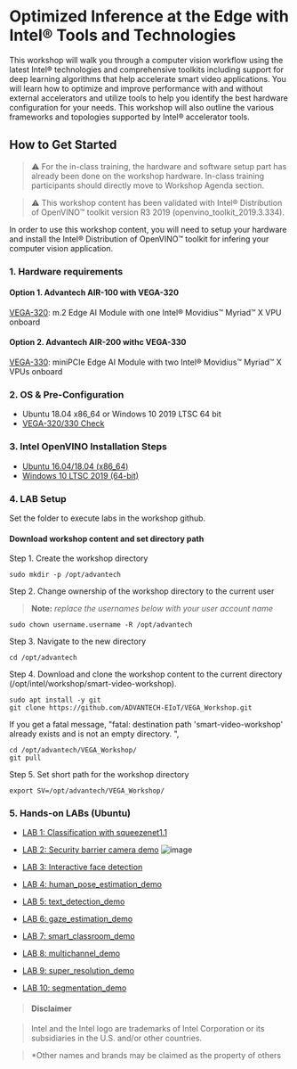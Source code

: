 # Optimized Inference at the Edge with Intel® Tools and Technologies 
This workshop will walk you through a computer vision workflow using the latest Intel® technologies and comprehensive toolkits including support for deep learning algorithms that help accelerate smart video applications. You will learn how to optimize and improve performance with and without external accelerators and utilize tools to help you identify the best hardware configuration for your needs. This workshop will also outline the various frameworks and topologies supported by Intel® accelerator tools. 

## How to Get Started
   
> :warning: For the in-class training, the hardware and software setup part has already been done on the workshop hardware. In-class training participants should directly move to Workshop Agenda section. 

> :warning: This workshop content has been validated with Intel® Distribution of OpenVINO™ toolkit version R3 2019 (openvino_toolkit_2019.3.334). 

In order to use this workshop content, you will need to setup your hardware and install the Intel® Distribution of OpenVINO™ toolkit for infering your computer vision application.  
### 1. Hardware requirements
#### Option 1. Advantech AIR-100 with VEGA-320
[VEGA-320](https://www.advantech.com/products/3d060f1e-e73e-460d-b38c-c69f76312c91/vega-320/mod_f8aaa5f2-fe32-4a58-b5b4-2a02a857852a): m.2 Edge AI Module with one Intel® Movidius™ Myriad™ X VPU onboard
#### Option 2. Advantech AIR-200 withc VEGA-330
[VEGA-330](https://www.advantech.com/products/3d060f1e-e73e-460d-b38c-c69f76312c91/vega-330/mod_120c6dca-5210-4d0d-b71f-8854a7faf1a1): miniPCIe Edge AI Module with two Intel® Movidius™ Myriad™ X VPUs onboard

### 2. OS & Pre-Configuration
- Ubuntu 18.04 x86_64 or Windows 10 2019 LTSC 64 bit
- [VEGA-320/330 Check](https://github.com/ADVANTECH-EIoT/VEGA_Workshop/blob/master/Pre_configure/VEGA_Check.md)

### 3. Intel OpenVINO Installation Steps
- [Ubuntu 16.04/18.04 (x86_64)](https://github.com/ADVANTECH-EIoT/VEGA_Workshop/blob/master/Installation/ubuntu.md)
- [Windows 10 LTSC 2019 (64-bit)](https://github.com/ADVANTECH-EIoT/VEGA_Workshop/blob/master/Installation/windows.md)

### 4. LAB Setup

Set the folder to execute labs in the workshop github.

#### Download workshop content and set directory path
Step 1. Create the workshop directory

	sudo mkdir -p /opt/advantech
	
Step 2. Change ownership of the workshop directory to the current user 

> **Note:** *replace the usernames below with your user account name*
		
	sudo chown username.username -R /opt/advantech

Step 3. Navigate to the new directory

	cd /opt/advantech

Step 4. Download and clone the workshop content to the current directory (/opt/intel/workshop/smart-video-workshop).
	
	sudo apt install -y git
	git clone https://github.com/ADVANTECH-EIoT/VEGA_Workshop.git
	
If you get a fatal message, "fatal: destination path 'smart-video-workshop' already exists and is not an empty directory.
",

	cd /opt/advantech/VEGA_Workshop/
	git pull

Step 5. Set short path for the workshop directory

	export SV=/opt/advantech/VEGA_Workshop/


### 5. Hands-on LABs (Ubuntu)

- [LAB 1: Classification with squeezenet1.1](https://github.com/ADVANTECH-EIoT/VEGA_Workshop/blob/master/Hands_on/classification_sample_async/classification_sample_async.md)

- [LAB 2: Security barrier camera demo](https://github.com/ADVANTECH-EIoT/VEGA_Workshop/blob/master/Hands_on/security_barrier_camera_demo/security_barrier_camera_demo.md)
![image](https://github.com/ADVANTECH-EIoT/VEGA_Workshop/blob/master/photos/Security_Barrier_Camera_Demo.png)

- [LAB 3: Interactive face detection](https://github.com/ADVANTECH-EIoT/VEGA_Workshop/blob/master/Hands_on/security_barrier_camera_demo/security_barrier_camera_demo.md)

- [LAB 4: human_pose_estimation_demo](https://github.com/ADVANTECH-EIoT/VEGA_Workshop/tree/master/hands_on/human_pose_estimation_demo/human_pose_estimation_demo.md)

- [LAB 5: text_detection_demo](https://github.com/ADVANTECH-EIoT/VEGA_Workshop/tree/master/hands_on/text_detection_demo/text_detection_demo.md)

- [LAB 6: gaze_estimation_demo](https://github.com/ADVANTECH-EIoT/VEGA_Workshop/tree/master/hands_on/gaze_estimation_demo/gaze_estimation_demo.md)

- [LAB 7: smart_classroom_demo](https://github.com/ADVANTECH-EIoT/VEGA_Workshop/tree/master/hands_on/smart_classroom_demo/smart_classroom_demo.md)

- [LAB 8: multichannel_demo](https://github.com/ADVANTECH-EIoT/VEGA_Workshop/tree/master/hands_on/multichannel_demo/multichannel_demo.md)

- [LAB 9: super_resolution_demo](https://github.com/ADVANTECH-EIoT/VEGA_Workshop/tree/master/hands_on/super_resolution_demo/super_resolution_demo.md)

- [LAB 10: segmentation_demo](https://github.com/ADVANTECH-EIoT/VEGA_Workshop/tree/master/hands_on/segmentation_demo/segmentation_demo.md)

<!--	
* **Workshop Survey**
  - [Workshop Survey](https://idz.qualtrics.com/jfe/form/SV_a9GvOxtOrOziykB)
  - [Custom Layer Tutorial Survey](https://intelemployee.az1.qualtrics.com/jfe/form/SV_1ZjOKaEIQUM5FpX)
  - [Embedded Vision Summit Workshop Survey](https://intel.az1.qualtrics.com/jfe/form/SV_6RsCwmj6QGD3PAF)
  -->
> #### Disclaimer

> Intel and the Intel logo are trademarks of Intel Corporation or its subsidiaries in the U.S. and/or other countries. 
 
> *Other names and brands may be claimed as the property of others
